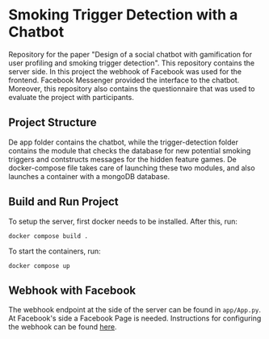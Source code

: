 # Smoking Trigger Detection with a Chatbot
Repository for the paper "Design of a social chatbot with gamification for user profiling and smoking trigger detection". This repository contains the server side. In this project the webhook of Facebook was used for the frontend. Facebook Messenger provided the interface to the chatbot. Moreover, this repository also contains the questionnaire that was used to evaluate the project with participants.

## Project Structure
De app folder contains the chatbot, while the trigger-detection folder contains the module that checks the database for new potential smoking triggers and contstructs messages for the hidden feature games. De docker-compose file takes care of launching these two modules, and also launches a container with a mongoDB database.

## Build and Run Project
To setup the server, first docker needs to be installed. After this, run:

```
docker compose build .
```

To start the containers, run:

```
docker compose up
```

## Webhook with Facebook
The webhook endpoint at the side of the server can be found in `app/App.py`. At Facebook's side a Facebook Page is needed. Instructions for configuring the webhook can be found [here](https://developers.facebook.com/docs/pages/webhooks/).